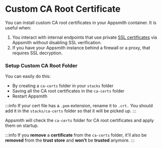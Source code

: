 # Custom CA Root Certificate

You can install custom CA root certificates in your Appsmith container. It is useful when:

1. You interact with internal endpoints that use private [SSL certificates](./#custom-ssl-certificate) via Appsmith without disabling SSL verification.
2. If you have your Appsmith instance behind a firewall or a proxy, that requires SSL decryption.

### Setup Custom CA Root Folder

You can easily do this:

* By creating a `ca-certs` folder in your `stacks` folder
* Saving all the CA root certificates in the `ca-certs` folder
* Restart Appsmith

:::info
If your cert file has a `.pem` extension, rename it to `.crt.` You should add it in the `stacks/ca-certs` folder so that it will be picked up.
:::

Appsmith will check the `ca-certs` folder for CA root certificates and apply them on startup.

:::info
If you **remove** a **certificate** from the `ca-certs` folder, it'll also be **removed** from the **trust store** and **won't** be **trusted** anymore.
:::
